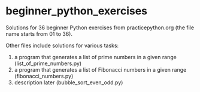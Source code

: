 # beginner_python_exercises
Solutions for 36 beginner Python exercises from practicepython.org (the file name starts from 01 to 36).

Other files include solutions for various tasks:
1) a program that generates a list of prime numbers in a given range (list_of_prime_numbers.py)
2) a program that generates a list of Fibonacci numbers in a given range (fibonacci_numbers.py)
3) description later (bubble_sort_even_odd.py)
